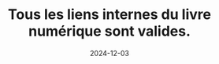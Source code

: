 ---
N: '147'
Rubrique: Liens
title: Tous les liens internes du livre numérique sont valides. 
detail: Tous les liens internes du site sont valides. 
abstract: 
categories: [" Liens"]
agrege: O4147-E051
opquast: '4 147'
indiceebook: '51'
description: "Règle n° 051"
before: "050"
weight: "051"
after: "052"
actif: '1'
layout: rules
date: 2024-12-03
tags: ["", ""]
objectif: ["Faciliter un accès rapide à tous les contenus.", "
Éviter la déception des utilisateurs."]
Meo: ["S'assurer que l'outil utilisé pour la rédaction des contenus possède une gestion satisfaisante et cohérente des hyperliens internes.
", "
Si ce n'est pas le cas, lancer régulièrement un contrôle de la validité de l'ensemble des liens."]
Controle: [""
]
epubcheck: true
ace: false
humancheck: true
Source: ["Opquast"]
Referentiel: [""]
Steps: ["", ""]
---
